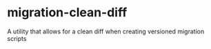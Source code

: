 # migration-clean-diff
A utility that allows for a clean diff when creating versioned migration scripts
